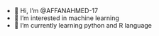 - 👋 Hi, I’m @AFFANAHMED-17
- 👀 I’m interested in machine learning
- 🌱 I’m currently learning python and R language



<!---
AFFANAHMED-17/AFFANAHMED-17 is a ✨ special ✨ repository because its `README.md` (this file) appears on your GitHub profile.
You can click the Preview link to take a look at your changes.
--->
